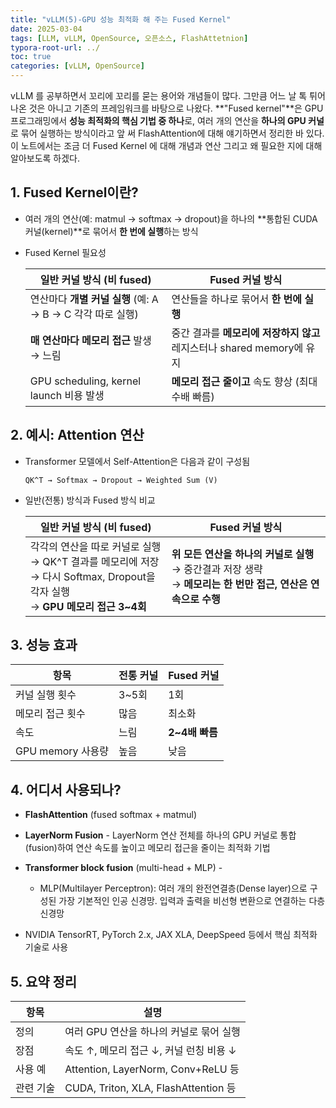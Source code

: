 ```yaml
---
title: "vLLM(5)-GPU 성능 최적화 해 주는 Fused Kernel"
date: 2025-03-04
tags: [LLM, vLLM, OpenSource, 오픈소스, FlashAttetnion]
typora-root-url: ../
toc: true
categories: [vLLM, OpenSource]
---
```


vLLM 를 공부하면서 꼬리에 꼬리를 묻는 용어와 개념들이 많다. 그만큼 어느 날 톡 튀어나온 것은 아니고 기존의 프레임워크를 바탕으로 나왔다. **"Fused kernel"**은 GPU 프로그래밍에서 **성능 최적화의 핵심 기법 중 하나**로, 여러 개의 연산을 **하나의 GPU 커널**로 묶어 실행하는 방식이라고 앞 써 FlashAttention에 대해 얘기하면서 정리한 바 있다. 이 노트에서는 조금 더 Fused Kernel 에 대해 개념과 연산 그리고 왜 필요한 지에 대해 알아보도록 하겠다. 



## **1. Fused Kernel이란?**

* 여러 개의 연산(예: matmul → softmax → dropout)을 하나의 **통합된 CUDA 커널(kernel)**로 묶어서 **한 번에 실행**하는 방식

* Fused Kernel 필요성

  | 일반 커널 방식 (비 fused)                                  | Fused 커널 방식                                              |
  | ---------------------------------------------------------- | ------------------------------------------------------------ |
  | 연산마다 **개별 커널 실행** (예: A → B → C 각각 따로 실행) | 연산들을 하나로 묶어서 **한 번에 실행**                      |
  | **매 연산마다 메모리 접근** 발생 → 느림                    | 중간 결과를 **메모리에 저장하지 않고** 레지스터나 shared memory에 유지 |
  | GPU scheduling, kernel launch 비용 발생                    | **메모리 접근 줄이고** 속도 향상 (최대 수배 빠름)            |



## **2. 예시: Attention 연산**

* Transformer 모델에서 Self-Attention은 다음과 같이 구성됨

  ```
  QK^T → Softmax → Dropout → Weighted Sum (V)
  ```

* 일반(전통) 방식과 Fused 방식 비교

  | 일반 커널 방식 (비 fused)                                    | Fused 커널 방식                                              |
  | ------------------------------------------------------------ | ------------------------------------------------------------ |
  | 각각의 연산을 따로 커널로 실행<br/> → QK^T 결과를 메모리에 저장<br/> → 다시 Softmax, Dropout을 각자 실행<br/> → **GPU 메모리 접근 3~4회** | **위 모든 연산을 하나의 커널로 실행**<br/> → 중간결과 저장 생략<br/> → **메모리는 한 번만 접근, 연산은 연속으로 수행** |



## **3. 성능 효과**

| 항목              | 전통 커널 | Fused 커널     |
| ----------------- | --------- | -------------- |
| 커널 실행 횟수    | 3~5회     | 1회            |
| 메모리 접근 횟수  | 많음      | 최소화         |
| 속도              | 느림      | **2~4배 빠름** |
| GPU memory 사용량 | 높음      | 낮음           |



## **4. 어디서 사용되나?**

* **FlashAttention** (fused softmax + matmul)

* **LayerNorm Fusion** - LayerNorm 연산 전체를 하나의 GPU 커널로 통합(fusion)하여 연산 속도를 높이고 메모리 접근을 줄이는 최적화 기법

* **Transformer block fusion** (multi-head + MLP)  - 

  * MLP(Multilayer Perceptron): 여러 개의 완전연결층(Dense layer)으로 구성된 가장 기본적인 인공 신경망. 입력과 출력을 비선형 변환으로 연결하는 다층 신경망

* NVIDIA TensorRT, PyTorch 2.x, JAX XLA, DeepSpeed 등에서 핵심 최적화 기술로 사용

  

## **5. 요약 정리**

| 항목      | 설명                                    |
| --------- | --------------------------------------- |
| 정의      | 여러 GPU 연산을 하나의 커널로 묶어 실행 |
| 장점      | 속도 ↑, 메모리 접근 ↓, 커널 런칭 비용 ↓ |
| 사용 예   | Attention, LayerNorm, Conv+ReLU 등      |
| 관련 기술 | CUDA, Triton, XLA, FlashAttention 등    |